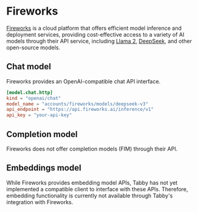 # Fireworks

[Fireworks](https://app.fireworks.ai/) is a cloud platform that offers efficient model inference and deployment services, providing cost-effective access to a variety of AI models through their API service, including [Llama 2](https://fireworks.ai/models/fireworks/llama-v2-70b-chat), [DeepSeek](https://fireworks.ai/models/fireworks/deepseek-v3), and other open-source models.

## Chat model

Fireworks provides an OpenAI-compatible chat API interface.

```toml title="~/.tabby/config.toml"
[model.chat.http]
kind = "openai/chat"
model_name = "accounts/fireworks/models/deepseek-v3"
api_endpoint = "https://api.fireworks.ai/inference/v1"
api_key = "your-api-key"
```

## Completion model

Fireworks does not offer completion models (FIM) through their API.

## Embeddings model

While Fireworks provides embedding model APIs, Tabby has not yet implemented a compatible client to interface with these APIs. Therefore, embedding functionality is currently not available through Tabby's integration with Fireworks.
